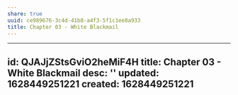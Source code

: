 ```yaml
---
share: true
uuid: ce989676-3c4d-41b8-a4f3-5f1c1ee8a933
title: Chapter 03 - White Blackmail
---
```

---
id: QJAJjZStsGviO2heMiF4H
title: Chapter 03 - White Blackmail
desc: ''
updated: 1628449251221
created: 1628449251221
---